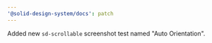 ```yaml
---
'@solid-design-system/docs': patch
---
```


Added new `sd-scrollable` screenshot test named "Auto Orientation".
